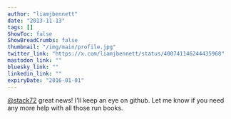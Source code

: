 ```yaml
---
author: "liamjbennett"
date: "2013-11-13"
tags: []
ShowToc: false
ShowBreadCrumbs: false
thumbnail: "/img/main/profile.jpg"
twitter_link: "https://x.com/liamjbennett/status/400741146244435968"
mastodon_link: ""
bluesky_link: ""
linkedin_link: ""
expiryDate: "2016-01-01"
---
```


[@stack72](https://x.com/stack72) great news! I'll keep an eye on github. Let me know if you need any more help with all those run books.

